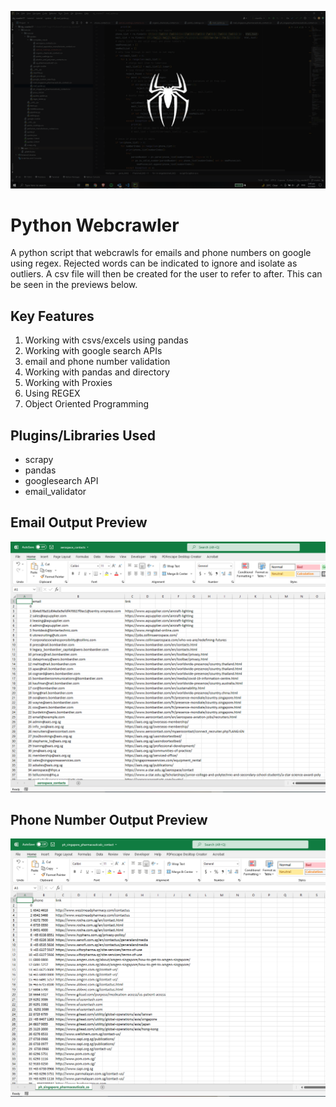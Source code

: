 ![preview_img](https://github.com/isaacmarcus/cvapp/blob/main/assets/images/crawler_ss.png?raw=true)

# Python Webcrawler

A python script that webcrawls for emails and phone numbers on google using regex. Rejected words can be indicated to ignore and isolate as outliers. A csv file will then be created for the user to refer to after.
This can be seen in the previews below.

## Key Features

1. Working with csvs/excels using pandas
2. Working with google search APIs
3. email and phone number validation
4. Working with pandas and directory 
5. Working with Proxies
6. Using REGEX
7. Object Oriented Programming

## Plugins/Libraries Used
- scrapy
- pandas
- googlesearch API
- email_validator

## Email Output Preview
![preview_img](https://github.com/isaacmarcus/dg_crawler37/blob/master/crawler_output_ss.PNG?raw=true)

## Phone Number Output Preview
![preview_img](https://github.com/isaacmarcus/dg_crawler37/blob/master/crawler_output_ph_ss.PNG?raw=true)
 
